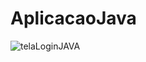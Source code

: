 # AplicacaoJava

![telaLoginJAVA](https://user-images.githubusercontent.com/75598729/229974543-76780d13-229a-45c4-be76-7aea523539ac.PNG)
